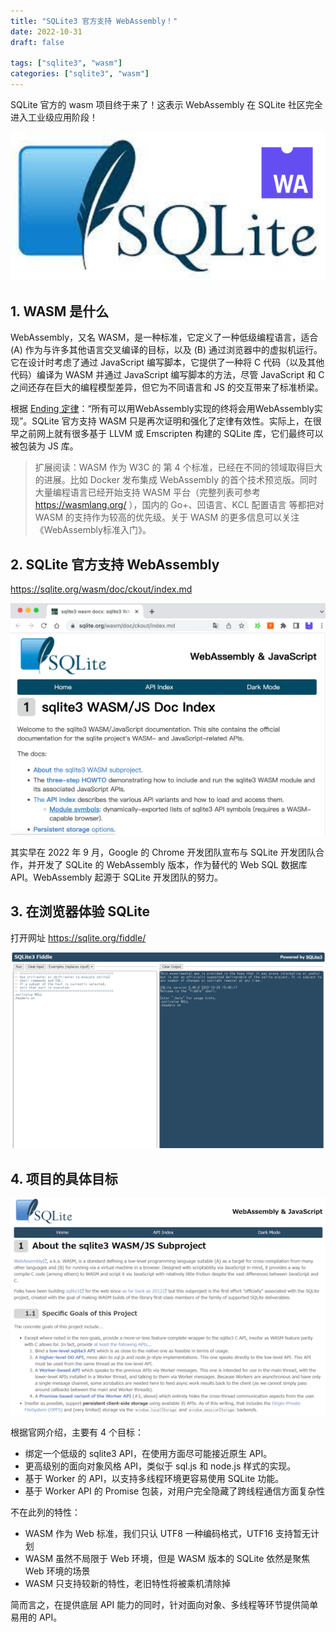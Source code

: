 ```yaml
---
title: "SQLite3 官方支持 WebAssembly！"
date: 2022-10-31
draft: false

tags: ["sqlite3", "wasm"]
categories: ["sqlite3", "wasm"]
---
```


SQLite 官方的 wasm 项目终于来了！这表示 WebAssembly 在 SQLite 社区完全进入工业级应用阶段！

<!--more-->

![](/images/2022/sqlite3-wasm/00.png)

## 1. WASM 是什么

WebAssembly，又名 WASM，是一种标准，它定义了一种低级编程语言，适合 (A) 作为与许多其他语言交叉编译的目标，以及 (B) 通过浏览器中的虚拟机运行。它在设计时考虑了通过 JavaScript 编写脚本，它提供了一种将 C 代码（以及其他代码）编译为 WASM 并通过 JavaScript 编写脚本的方法，尽管 JavaScript 和 C 之间还存在巨大的编程模型差异，但它为不同语言和 JS 的交互带来了标准桥梁。

根据 [Ending 定律](https://zh.wikipedia.org/wiki/WebAssembly)：“所有可以用WebAssembly实现的终将会用WebAssembly实现”。SQLite 官方支持 WASM 只是再次证明和强化了定律有效性。实际上，在很早之前网上就有很多基于 LLVM 或 Emscripten 构建的 SQLite 库，它们最终可以被包装为 JS 库。

> 扩展阅读：WASM 作为 W3C 的 第 4 个标准，已经在不同的领域取得巨大的进展。比如 Docker 发布集成 WebAssembly 的首个技术预览版。同时大量编程语言已经开始支持 WASM 平台（完整列表可参考 https://wasmlang.org/ ），国内的 Go+、凹语言、KCL 配置语言 等都把对 WASM 的支持作为较高的优先级。关于 WASM 的更多信息可以关注 《WebAssembly标准入门》。

## 2. SQLite 官方支持 WebAssembly

https://sqlite.org/wasm/doc/ckout/index.md

![](/images/2022/sqlite3-wasm/01.png)

其实早在 2022 年 9 月，Google 的 Chrome 开发团队宣布与 SQLite 开发团队合作，并开发了 SQLite 的 WebAssembly 版本，作为替代的 Web SQL 数据库 API。WebAssembly 起源于 SQLite 开发团队的努力。

## 3. 在浏览器体验 SQLite

打开网址 https://sqlite.org/fiddle/

![](/images/2022/sqlite3-wasm/03.png)

## 4. 项目的具体目标

![](/images/2022/sqlite3-wasm/02.png)

根据官网介绍，主要有 4 个目标：

- 绑定一个低级的 sqlite3 API，在使用方面尽可能接近原生 API。
- 更高级别的面向对象风格 API，类似于 sql.js 和 node.js 样式的实现。
- 基于 Worker 的 API，以支持多线程环境更容易使用 SQLite 功能。
- 基于 Worker API 的 Promise 包装，对用户完全隐藏了跨线程通信方面复杂性

不在此列的特性：

- WASM 作为 Web 标准，我们只认 UTF8 一种编码格式，UTF16 支持暂无计划
- WASM 虽然不局限于 Web 环境，但是 WASM 版本的 SQLite 依然是聚焦 Web 环境的场景
- WASM 只支持较新的特性，老旧特性将被乘机清除掉

简而言之，在提供底层 API 能力的同时，针对面向对象、多线程等环节提供简单易用的 API。

